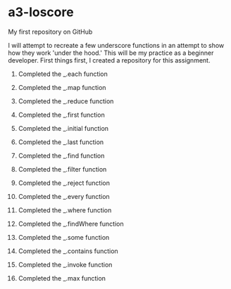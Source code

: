 # a3-loscore
My first repository on GitHub

I will attempt to recreate a few underscore functions in an attempt to show how they work 'under the hood.'
This will be my practice as a beginner developer. First things first, I created a repository for this assignment.

1. Completed the _.each function

3. Completed the _.map function

4. Completed the _.reduce function

5. Completed the _.first function

6. Completed the _.initial function

7. Completed the _.last function

8. Completed the _.find function

9. Completed the _.filter function

10. Completed the _.reject function

11. Completed the _.every function

12. Completed the _.where function

13. Completed the _.findWhere function

14. Completed the _.some function

15. Completed the _.contains function

16. Completed the _.invoke function

17. Completed the _.max function
